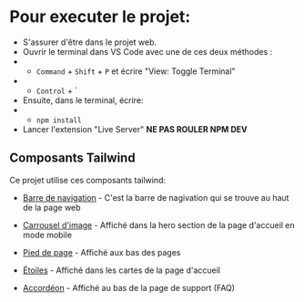 # Pour executer le projet:

-   S'assurer d'être dans le projet web.
-   Ouvrir le terminal dans VS Code avec une de ces deux méthodes :
-   -   `Command` + `Shift` + `P` et écrire "View: Toggle Terminal"
-   -   `Control` + `
-   Ensuite, dans le terminal, écrire:
-   -   `npm install`
-   Lancer l'extension "Live Server" **NE PAS ROULER NPM DEV**

## Composants Tailwind

Ce projet utilise ces composants tailwind:

-   [Barre de navigation](https://flowbite.com/docs/components/navbar/#sticky-navbar) - C'est la barre de nagivation qui se trouve au haut de la page web

-   [Carrousel d'image](https://flowbite.com/docs/components/carousel/#default-slider) - Affiché dans la hero section de la page d'accueil en mode mobile

-   [Pied de page](https://flowbite.com/docs/components/footer/#social-media-icons) - Affiché aux bas des pages

-   [Étoiles](https://flowbite.com/docs/components/rating/#rating-with-text) - Affiché dans les cartes de la page d'accueil

-   [Accordéon](https://flowbite.com/docs/components/accordion/#color-options) - Affiché au bas de la page de support (FAQ)
